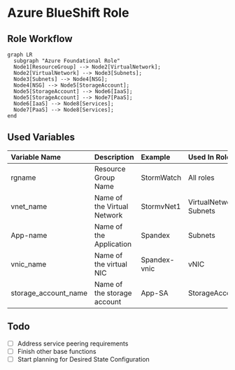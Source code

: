# Azure BlueShift Role

## Role Workflow

```mermaid
graph LR
  subgraph "Azure Foundational Role"
  Node1[ResourceGroup] --> Node2[VirtualNetwork];
  Node2[VirtualNetwork] --> Node3[Subnets];
  Node3[Subnets] --> Node4[NSG];
  Node4[NSG] --> Node5[StorageAccount];
  Node5[StorageAccount] --> Node6[IaaS];
  Node5[StorageAccount] --> Node7[PaaS];
  Node6[IaaS] --> Node8[Services];
  Node7[PaaS] --> Node8[Services];
end
```

## Used Variables

| Variable Name | Description | Example | Used In Role |
| :--- | :--- | :--- | :--- |
| rgname | Resource Group Name | StormWatch | All roles |
| vnet_name | Name of the Virtual Network | StormvNet1 | VirtualNetwork, Subnets |
| App-name | Name of the Application | Spandex | Subnets |
| vnic_name | Name of the virtual NIC | Spandex-vnic | vNIC |
| storage_account_name | Name of the storage account | App-SA | StorageAccount |


## Todo

- [ ] Address service peering requirements
- [ ] Finish other base functions
- [ ] Start planning for Desired State Configuration